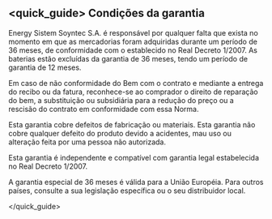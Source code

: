 ## <quick_guide> Condições da garantia

Energy Sistem Soyntec S.A. é responsável por qualquer falta  que exista no momento em que as mercadorias foram adquiridas durante um período de 36 meses, de conformidade com o establecido no Real Decreto 1/2007. As baterias estão excluídas da garantia de 36 meses, tendo um período de garantia de 12 meses.

Em caso de não conformidade do Bem com o contrato e mediante a entrega do recibo ou da fatura, reconhece-se ao comprador o direito de reparação do bem, a substituição ou subsidiária para a redução do preço ou a rescisão do contrato em conformidade com essa Norma.

Esta garantia cobre defeitos de fabricação ou materiais. Esta garantia não cobre qualquer defeito do produto devido a acidentes, mau uso ou alteração feita por uma pessoa não autorizada.

Esta garantia é independente e compatível com  garantia legal estabelecida no Real Decreto 1/2007.

A garantia especial de 36 meses é válida para a União Européia. Para outros países, consulte a sua legislação específica ou o seu distribuidor local.

</quick_guide>

